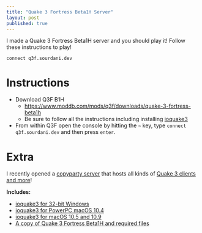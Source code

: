 ```yaml
---
title: "Quake 3 Fortress Beta1H Server"
layout: post
published: true
---
```


I made a Quake 3 Fortress Beta1H server and you should play it! Follow these instructions to play!

`connect q3f.sourdani.dev`


# Instructions
- Download Q3F B1H
    - https://www.moddb.com/mods/q3f/downloads/quake-3-fortress-beta1h
    - Be sure to follow all the instructions including installing [ioquake3](https://ioquake3.org/)
- From within Q3F open the console by hitting the `~` key, type `connect q3f.sourdani.dev` and then press `enter`.

# Extra
I recently opened a [copyparty server](https://github.com/9001/copyparty) that hosts all kinds of [Quake 3 clients and more](https://dl.sourdani.dev)!

**Includes:**
- [ioquake3 for 32-bit Windows](https://dl.sourdani.dev/q3/win32/)
- [ioquake3 for PowerPC macOS 10.4](https://dl.sourdani.dev/q3/mac/10.4/)
- [ioquake3 for macOS 10.5 and 10.9](https://dl.sourdani.dev/q3/mac/)
- [A copy of Quake 3 Fortress Beta1H and required files](https://dl.sourdani.dev/q3/)
